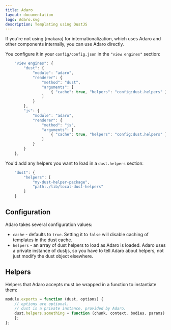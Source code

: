 ```yaml
---
title: Adaro
layout: documentation
logo: Adaro.svg
description: Templating using DustJS
---
```


If you're not using [makara] for internationalization, which uses Adaro and other components internally, you can use Adaro directly.

You configure it in your `config/config.json` in the `"view engines"` section:

```javascript
    "view engines": {
        "dust": {
            "module": "adaro",
            "renderer": {
                "method": "dust",
                "arguments": [
                    { "cache": true, "helpers": "config:dust.helpers" }
                ]
            }
        },
        "js": {
            "module": "adaro",
            "renderer": {
                "method": "js",
                "arguments": [
                    { "cache": true, "helpers": "config:dust.helpers" }
                ]
            }
        }
    },
```

You'd add any helpers you want to load in a `dust.helpers` section:

```javascript
    "dust": {
        "helpers": [
            "my-dust-helper-package",
            "path:./lib/local-dust-helpers"
        ]
    }
```

Configuration
-------------

Adaro takes several configuration values:

* `cache` - defaults to `true`. Setting it to `false` will disable caching of templates in the dust cache.
* `helpers` - an array of dust helpers to load as Adaro is loaded. Adaro uses a private instance of dustjs, so you have to tell Adaro about helpers, not just modify the dust object elsewhere.


Helpers
-------

Helpers that Adaro accepts must be wrapped in a function to instantiate them:

```javascript
module.exports = function (dust, options) {
    // options are optional.
    // dust is a private instance, provided by Adaro.
    dust.helpers.something = function (chunk, context, bodies, params) {
    };
};
```
